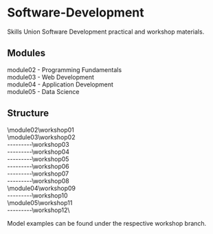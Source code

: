 # Software-Development
Skills Union Software Development practical and workshop materials.

## Modules
module02 - Programming Fundamentals  
module03 - Web Development  
module04 - Application Development  
module05 - Data Science  

## Structure
\module02\workshop01\
\module03\workshop02\
---------\workshop03\
---------\workshop04\
---------\workshop05\
---------\workshop06\
---------\workshop07\
---------\workshop08\
\module04\workshop09\
---------\workshop10\
\module05\workshop11\
---------\workshop12\

Model examples can be found under the respective workshop branch.
